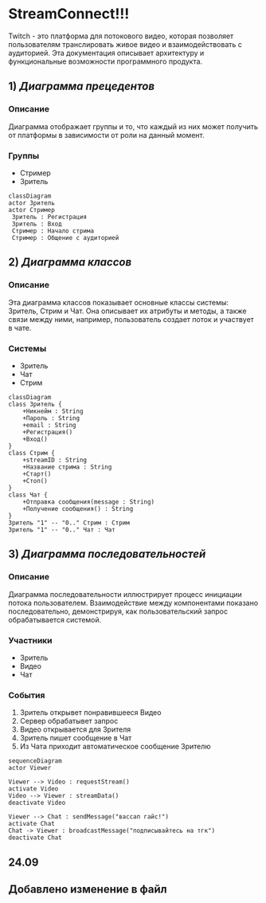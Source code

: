 # StreamConnect!!! #
Twitch - это платформа для потокового видео, которая позволяет пользователям транслировать живое видео и взаимодействовать с аудиторией. Эта документация описывает архитектуру и функциональные возможности программного продукта.
## 1) *Диаграмма прецедентов* ##
### Описание ###
Диаграмма отображает группы и то, что каждый из них может получить от платформы в зависимости от роли на данный момент. 
### Группы ###
- Стример
- Зритель
```mermaid
classDiagram
actor Зритель
actor Стример
 Зритель : Регистрация
 Зритель : Вход
 Стример : Начало стрима
 Стример : Общение с аудиторией
```

## 2) *Диаграмма классов* ##
### Описание ###
Эта диаграмма классов показывает основные классы системы: Зритель, Стрим и Чат. Она описывает их атрибуты и методы, а также связи между ними, например, пользователь создает поток и участвует в чате.
### Системы ###
- Зритель
- Чат
- Стрим
```mermaid
classDiagram
class Зритель {
    +Никнейм : String
    +Пароль : String
    +email : String
    +Регистрация()
    +Вход()
}
class Стрим {
    +streamID : String
    +Название стрима : String
    +Старт()
    +Стоп()
}
class Чат {
    +Отправка сообщения(message : String)
    +Получение сообщения() : String
}
Зритель "1" -- "0.." Стрим : Стрим
Зритель "1" -- "0.." Чат : Чат
```

## 3) *Диаграмма последовательностей* ##
### Описание ###
Диаграмма последовательности иллюстрирует процесс инициации потока пользователем. Взаимодействие между компонентами показано последовательно, демонстрируя, как пользовательский запрос обрабатывается системой.
### Участники ###
- Зритель
- Видео
- Чат
### События ###
1. Зритель открывет понравившееся Видео
2. Сервер обрабатывет запрос
3. Видео открывается для Зрителя
4. Зритель пишет сообщение в Чат
5. Из Чата приходит автоматическое сообщение Зрителю
```mermaid
sequenceDiagram
actor Viewer

Viewer --> Video : requestStream()
activate Video
Video --> Viewer : streamData()
deactivate Video

Viewer --> Chat : sendMessage("вассап гайс!")
activate Chat
Chat -> Viewer : broadcastMessage("подписывайтесь на тгк")
deactivate Chat
```

## 24.09
## Добавлено изменение в файл
